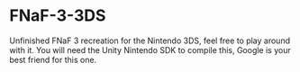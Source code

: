 # FNaF-3-3DS
Unfinished FNaF 3 recreation for the Nintendo 3DS, feel free to play around with it.
You will need the Unity Nintendo SDK to compile this, Google is your best friend for this one.
